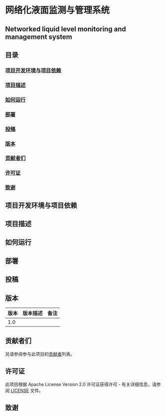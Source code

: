 # 网络化液面监测与管理系统
## Networked liquid level monitoring and management system

## 目录

### [项目开发环境与项目依赖](#项目开发环境与项目依赖)
### [项目描述](#项目描述)
### [如何运行](#如何运行)
### [部署](#部署)
### [投稿](#投稿)
### [版本](#版本)
### [贡献者们](#贡献者们)
### [许可证](#许可证)
### [致谢](#致谢)

## 项目开发环境与项目依赖



## 项目描述



## 如何运行



## 部署



## 投稿



## 版本

| 版本 | 版本描述 | 备注 |
| ---- | -------- | ---- |
| 1.0  |          |      |



## 贡献者们

 另请参阅参与此项目的[贡献者]()列表。 



## 许可证

 此项目根据 Apache License  Version 2.0 许可证获得许可 - 有关详细信息，请参阅 [LICENSE](./LICENSE) 文件。 



## 致谢





